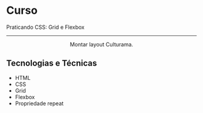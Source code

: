 # Curso 
Praticando CSS: Grid e Flexbox
<hr>
<p align="center">Montar layout Culturama.</p>

## Tecnologias e Técnicas
* HTML
* CSS
* Grid
* Flexbox
* Propriedade repeat

